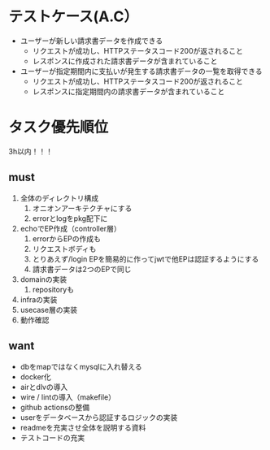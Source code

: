 # テストケース(A.C）
- ユーザーが新しい請求書データを作成できる 
  - リクエストが成功し、HTTPステータスコード200が返されること
  - レスポンスに作成された請求書データが含まれていること 
- ユーザーが指定期間内に支払いが発生する請求書データの一覧を取得できる 
  - リクエストが成功し、HTTPステータスコード200が返されること 
  - レスポンスに指定期間内の請求書データが含まれていること

# タスク優先順位

3h以内！！！

## must
1. 全体のディレクトリ構成 
   1. オニオンアーキテクチャにする
   2. errorとlogをpkg配下に
2. echoでEP作成（controller層）
   1. errorからEPの作成も
   2. リクエストボディも
   3. とりあえず/login EPを簡易的に作ってjwtで他EPは認証するようにする
   4. 請求書データは2つのEPで同じ
3. domainの実装
   1. repositoryも
4. infraの実装
5. usecase層の実装 
6. 動作確認

## want
- dbをmapではなくmysqlに入れ替える
- docker化
- airとdlvの導入
- wire / lintの導入（makefile）
- github actionsの整備
- userをデータベースから認証するロジックの実装
- readmeを充実させ全体を説明する資料
- テストコードの充実